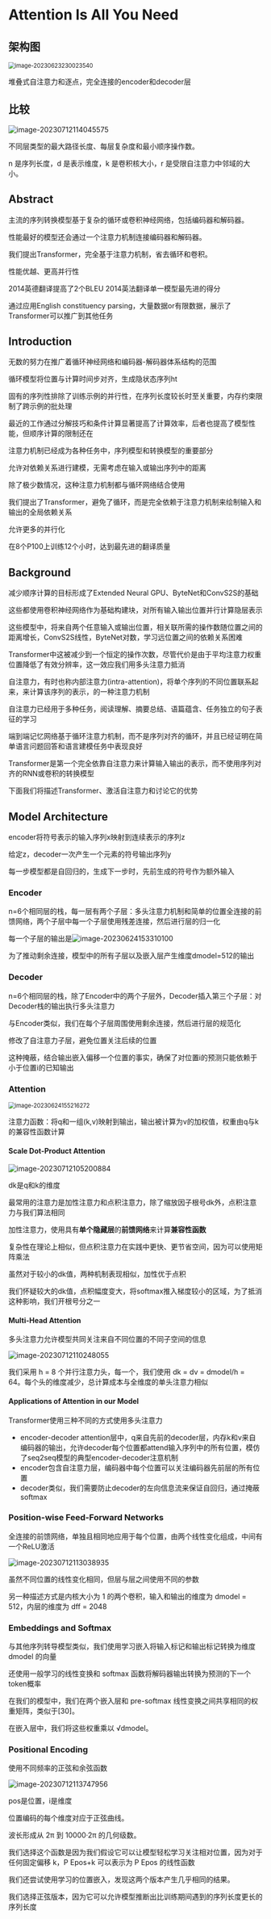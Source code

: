 # Attention Is All You Need



## 架构图

<img src="https://cdn.jsdelivr.net/gh/twtsuif/picture/twtsuif2023-06-23/07de84bb0eaa1cb3f15ce6b984191ba1--746f--image-20230623230023540.png" alt="image-20230623230023540" style="zoom: 80%;" />

堆叠式自注意力和逐点，完全连接的encoder和decoder层



## 比较

![image-20230712114045575](https://cdn.jsdelivr.net/gh/twtsuif/picture/twtsuif2023-07-12/e591f219947055a42c26f2f8bd8d05e3--fab9--image-20230712114045575.png)

不同层类型的最大路径长度、每层复杂度和最小顺序操作数。

n 是序列长度，d 是表示维度，k 是卷积核大小，r 是受限自注意力中邻域的大小。



## Abstract

主流的序列转换模型基于复杂的循环或卷积神经网络，包括编码器和解码器。

性能最好的模型还会通过一个注意力机制连接编码器和解码器。

我们提出Transformer，完全基于注意力机制，省去循环和卷积。

性能优越、更高并行性

2014英德翻译提高了2个BLEU 2014英法翻译单一模型最先进的得分

通过应用English constituency parsing，大量数据or有限数据，展示了Transformer可以推广到其他任务



## Introduction

无数的努力在推广着循环神经网络和编码器-解码器体系结构的范围

循环模型将位置与计算时间步对齐，生成隐状态序列ht

固有的序列性排除了训练示例的并行性，在序列长度较长时至关重要，内存约束限制了跨示例的批处理

最近的工作通过分解技巧和条件计算显著提高了计算效率，后者也提高了模型性能，但顺序计算的限制还在



注意力机制已经成为各种任务中，序列模型和转换模型的重要部分

允许对依赖关系进行建模，无需考虑在输入或输出序列中的距离

除了极少数情况，这种注意力机制都与循环网络结合使用



我们提出了Transformer，避免了循环，而是完全依赖于注意力机制来绘制输入和输出的全局依赖关系

允许更多的并行化

在8个P100上训练12个小时，达到最先进的翻译质量



## Background

减少顺序计算的目标形成了Extended Neural GPU、ByteNet和ConvS2S的基础

这些都使用卷积神经网络作为基础构建块，对所有输入输出位置并行计算隐层表示

这些模型中，将来自两个任意输入或输出位置，相关联所需的操作数随位置之间的距离增长，ConvS2S线性，ByteNet对数，学习远位置之间的依赖关系困难

Transformer中这被减少到一个恒定的操作次数，尽管代价是由于平均注意力权重位置降低了有效分辨率，这一效应我们用多头注意力抵消



自注意力，有时也称内部注意力(intra-attention)，将单个序列的不同位置联系起来，来计算该序列的表示，的一种注意力机制

自注意力已经用于多种任务，阅读理解、摘要总结、语篇蕴含、任务独立的句子表征的学习

端到端记忆网络基于循环注意力机制，而不是序列对齐的循环，并且已经证明在简单语言问题回答和语言建模任务中表现良好



Transformer是第一个完全依靠自注意力来计算输入输出的表示，而不使用序列对齐的RNN或卷积的转换模型

下面我们将描述Transformer、激活自注意力和讨论它的优势



## Model Architecture

encoder将符号表示的输入序列x映射到连续表示的序列z

给定z，decoder一次产生一个元素的符号输出序列y

每一步模型都是自回归的，生成下一步时，先前生成的符号作为额外输入



### Encoder

n=6个相同层的栈，每一层有两个子层：多头注意力机制和简单的位置全连接的前馈网络，两个子层中每一个子层使用残差连接，然后进行层的归一化

每一个子层的输出是![image-20230624153310100](https://cdn.jsdelivr.net/gh/twtsuif/picture/twtsuif2023-06-24/96a97f59348f6a5a82d95b1c156bf82a--1d28--image-20230624153310100.png)

为了推动剩余连接，模型中的所有子层以及嵌入层产生维度dmodel=512的输出



### Decoder

n=6个相同层的栈，除了Encoder中的两个子层外，Decoder插入第三个子层：对Decoder栈的输出执行多头注意力

与Encoder类似，我们在每个子层周围使用剩余连接，然后进行层的规范化

修改了自注意力子层，避免位置关注后续的位置

这种掩蔽，结合输出嵌入偏移一个位置的事实，确保了对位置i的预测只能依赖于小于位置i的已知输出



### Attention

<img src="https://cdn.jsdelivr.net/gh/twtsuif/picture/twtsuif2023-06-24/ee247001c0917ebae4b40122b48be952--751c--image-20230624155216272.png" alt="image-20230624155216272" style="zoom:80%;" />

注意力函数：将q和一组(k,v)映射到输出，输出被计算为v的加权值，权重由q与k的兼容性函数计算



#### Scale Dot-Product Attention

![image-20230712105200884](https://cdn.jsdelivr.net/gh/twtsuif/picture/twtsuif2023-07-12/5da7a97ecd865d7e5898155db84baa3e--5fe6--image-20230712105200884.png)

dk是q和k的维度

最常用的注意力是加性注意力和点积注意力，除了缩放因子根号dk外，点积注意力与我们算法相同

加性注意力，使用具有**单个隐藏层**的**前馈网络**来计算**兼容性函数**

复杂性在理论上相似，但点积注意力在实践中更快、更节省空间，因为可以使用矩阵乘法

虽然对于较小的dk值，两种机制表现相似，加性优于点积

我们怀疑较大的dk值，点积幅度变大，将softmax推入梯度较小的区域，为了抵消这种影响，我们开根号分之一



#### Multi-Head Attention

多头注意力允许模型共同关注来自不同位置的不同子空间的信息

![image-20230712110248055](https://cdn.jsdelivr.net/gh/twtsuif/picture/twtsuif2023-07-12/363b2d862b92d22b3be602341fe09857--d563--image-20230712110248055.png)

我们采用 h = 8 个并行注意力头，每一个，我们使用 dk = dv = dmodel/h = 64。每个头的维度减少，总计算成本与全维度的单头注意力相似



#### Applications of Attention in our Model

Transformer使用三种不同的方式使用多头注意力

- encoder-decoder attention层中，q来自先前的decoder层，内存k和v来自编码器的输出，允许decoder每个位置都attend输入序列中的所有位置，模仿了seq2seq模型的典型encoder-decoder注意机制
- encoder包含自注意力层，编码器中每个位置可以关注编码器先前层的所有位置
- decoder类似，我们需要防止decoder的左向信息流来保证自回归，通过掩蔽softmax



### Position-wise Feed-Forward Networks

全连接的前馈网络，单独且相同地应用于每个位置，由两个线性变化组成，中间有一个ReLU激活

![image-20230712113038935](https://cdn.jsdelivr.net/gh/twtsuif/picture/twtsuif2023-07-12/ff3cde3287f60fa631d8aa82bcf912ad--3f71--image-20230712113038935.png)

虽然不同位置的线性变化相同，但层与层之间使用不同的参数

另一种描述方式是内核大小为 1 的两个卷积，输入和输出的维度为 dmodel = 512，内层的维度为 dff = 2048



### Embeddings and Softmax

与其他序列转导模型类似，我们使用学习嵌入将输入标记和输出标记转换为维度 dmodel 的向量

还使用一般学习的线性变换和 softmax 函数将解码器输出转换为预测的下一个token概率

在我们的模型中，我们在两个嵌入层和 pre-softmax 线性变换之间共享相同的权重矩阵，类似于[30]。

在嵌入层中，我们将这些权重乘以 √dmodel。



### Positional Encoding

使用不同频率的正弦和余弦函数

![image-20230712113747956](https://cdn.jsdelivr.net/gh/twtsuif/picture/twtsuif2023-07-12/1984441bfbd1a5e810e43aa95f876c62--393d--image-20230712113747956.png)

pos是位置，i是维度

位置编码的每个维度对应于正弦曲线。

波长形成从 2π 到 10000·2π 的几何级数。

我们选择这个函数是因为我们假设它可以让模型轻松学习关注相对位置，因为对于任何固定偏移 k，P Epos+k 可以表示为 P Epos 的线性函数

我们还尝试使用学习的位置嵌入，发现这两个版本产生几乎相同的结果。

我们选择正弦版本，因为它可以允许模型推断出比训练期间遇到的序列长度更长的序列长度
